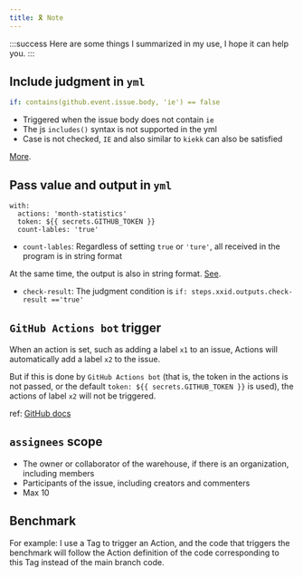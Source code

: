 ```yaml
---
title: 🎗 Note
---
```


:::success
Here are some things I summarized in my use, I hope it can help you.
:::

## Include judgment in `yml`

```yml
if: contains(github.event.issue.body, 'ie') == false
```
- Triggered when the issue body does not contain `ie`
- The js `includes()` syntax is not supported in the yml
- Case is not checked, `IE` and also similar to `kiekk` can also be satisfied

[More](https://docs.github.com/en/free-pro-team@latest/actions/reference/context-and-expression-syntax-for-github-actions#functions).

## Pass value and output in `yml`

```
with:
  actions: 'month-statistics'
  token: ${{ secrets.GITHUB_TOKEN }}
  count-lables: 'true'
```

- `count-lables`: Regardless of setting `true` or `'ture'`, all received in the program is in string format

At the same time, the output is also in string format. [See](https://docs.github.com/en/actions/reference/workflow-syntax-for-github-actions#jobsjob_idoutputs).

- `check-result`: The judgment condition is `if: steps.xxid.outputs.check-result =='true'`

## `GitHub Actions bot` trigger

When an action is set, such as adding a label `x1` to an issue, Actions will automatically add a label `x2` to the issue.

But if this is done by `GitHub Actions bot` (that is, the token in the actions is not passed, or the default `token: ${{ secrets.GITHUB_TOKEN }}` is used), the actions of label `x2` will not be triggered.

ref: [GitHub docs](https://docs.github.com/en/actions/reference/events-that-trigger-workflows#triggering-new-workflows-using-a-personal-access-token)

## `assignees` scope

- The owner or collaborator of the warehouse, if there is an organization, including members
- Participants of the issue, including creators and commenters
- Max 10

## Benchmark

For example: I use a Tag to trigger an Action, and the code that triggers the benchmark will follow the Action definition of the code corresponding to this Tag instead of the main branch code.
